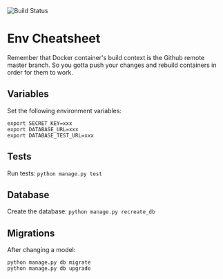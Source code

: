 ![Build Status](https://travis-ci.org/neilb14/flask-microservices-users.svg?branch=master)

# Env Cheatsheet
Remember that Docker container's build context is the Github remote master branch. So you gotta push your changes and rebuild containers in order for them to work.

## Variables
Set the following environment variables:
```
export SECRET_KEY=xxx
export DATABASE_URL=xxx
export DATABASE_TEST_URL=xxx
```

## Tests
Run tests:
```python manage.py test```

## Database
Create the database:
```python manage.py recreate_db```

## Migrations
After changing a model:
```
python manage.py db migrate
python manage.py db upgrade
```
